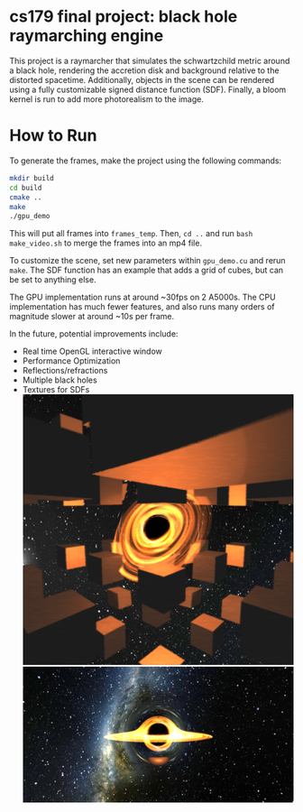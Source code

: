 # cs179 final project: black hole raymarching engine

This project is a raymarcher that simulates the schwartzchild metric around a black hole, rendering the accretion disk and background relative to the distorted spacetime. Additionally, objects in the scene can be rendered using a fully customizable signed distance function (SDF). Finally, a bloom kernel is run to add more photorealism to the image.  

# How to Run

To generate the frames, make the project using the following commands:
```sh
mkdir build
cd build
cmake ..
make
./gpu_demo
```
This will put all frames into `frames_temp`. Then, `cd ..` and run `bash make_video.sh` to merge the frames into an mp4 file. 

To customize the scene, set new parameters within `gpu_demo.cu` and rerun `make`. The SDF function has an example that adds a grid of cubes, but can be set to anything else. 

The GPU implementation runs at around ~30fps on 2 A5000s. The CPU implementation has much fewer features, and also runs many orders of magnitude slower at around ~10s per frame. 

In the future, potential improvements include:
- Real time OpenGL interactive window
- Performance Optimization
- Reflections/refractions
- Multiple black holes
- Textures for SDFs
![asdf](image_cubes.png)
![asdaf](image.png)